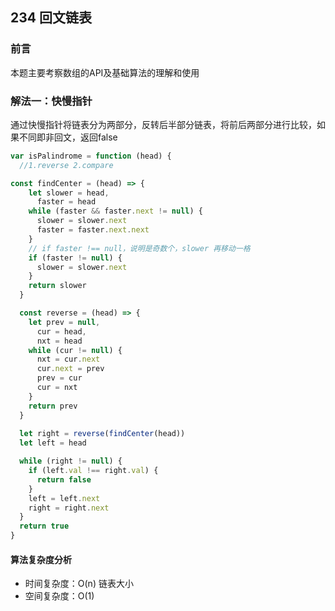 ## 234 回文链表

### 前言
本题主要考察数组的API及基础算法的理解和使用


### 解法一：快慢指针
通过快慢指针将链表分为两部分，反转后半部分链表，将前后两部分进行比较，如果不同即非回文，返回false

```js
var isPalindrome = function (head) {
  //1.reverse 2.compare

const findCenter = (head) => {
    let slower = head,
      faster = head
    while (faster && faster.next != null) {
      slower = slower.next
      faster = faster.next.next
    }
    // if faster !== null，说明是奇数个，slower 再移动一格
    if (faster != null) {
      slower = slower.next
    }
    return slower
  }

  const reverse = (head) => {
    let prev = null,
      cur = head,
      nxt = head
    while (cur != null) {
      nxt = cur.next
      cur.next = prev
      prev = cur
      cur = nxt
    }
    return prev
  }
  
  let right = reverse(findCenter(head))
  let left = head

  while (right != null) {
    if (left.val !== right.val) {
      return false
    }
    left = left.next
    right = right.next
  }
  return true
}
```

#### 算法复杂度分析
- 时间复杂度：O(n) 链表大小
- 空间复杂度：O(1) 
&nbsp;
    